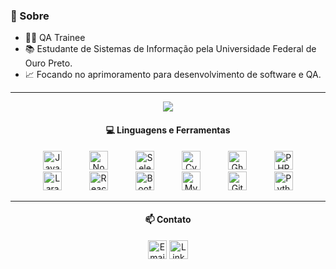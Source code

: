 <h3>💬 Sobre</h3>

- 👨‍💻 QA Trainee
- 📚 Estudante de Sistemas de Informação pela Universidade Federal de Ouro Preto.
- 📈 Focando no aprimoramento para desenvolvimento de software e QA.

---

<p align="center">
  <img src="https://github-readme-stats.vercel.app/api/top-langs/?username=CauaB&show_icons=true&locale=en&hide=prs&theme=dracula&layout=compact"/>
</p>

<h4 align="center">💻 Linguagens e Ferramentas</h4>

<p align="center">
  <img src="https://cdn.jsdelivr.net/gh/devicons/devicon/icons/javascript/javascript-original.svg" alt="JavaScript" width="30" height="30" style="margin: 0 20px;"/>
  <img src="https://cdn.jsdelivr.net/gh/devicons/devicon/icons/nodejs/nodejs-original.svg" alt="Node.js" width="30" height="30" style="margin: 0 20px;"/>
  <img src="https://skillicons.dev/icons?i=selenium" alt="Selenium" width="30" height="30" style="margin: 0 20px;"/>
  <img src="https://skillicons.dev/icons?i=cypress" alt="Cypress" width="30" height="30" style="margin: 0 20px;"/>
  <img src="https://cdn.jsdelivr.net/gh/devicons/devicon/icons/cucumber/cucumber-plain.svg" alt="Gherkin/Cucumber" width="30" height="30" style="margin: 0 20px;"/>
  <img src="https://cdn.jsdelivr.net/gh/devicons/devicon/icons/php/php-original.svg" alt="PHP" width="30" height="30" style="margin: 0 20px;"/>
  <img src="https://skillicons.dev/icons?i=laravel" alt="Laravel" width="30" height="30" style="margin: 0 20px;"/>
  <img src="https://cdn.jsdelivr.net/gh/devicons/devicon/icons/react/react-original.svg" alt="React" width="30" height="30" style="margin: 0 20px;"/>
  <img src="https://cdn.jsdelivr.net/gh/devicons/devicon/icons/bootstrap/bootstrap-original.svg" alt="Bootstrap" width="30" height="30" style="margin: 0 20px;"/>
  <img src="https://cdn.jsdelivr.net/gh/devicons/devicon/icons/mysql/mysql-original.svg" alt="MySQL" width="30" height="30" style="margin: 0 20px;"/>
  <img src="https://cdn.jsdelivr.net/gh/devicons/devicon/icons/git/git-original.svg" alt="Git" width="30" height="30" style="margin: 0 20px;"/>
  <img src="https://cdn.jsdelivr.net/gh/devicons/devicon/icons/python/python-original.svg" alt="Python" width="30" height="30" style="margin: 0 20px;"/>
</p>

---

<h4 align="center">📫 Contato</h4>

<p align="center">
  <a href="mailto:caua8395@gmail.com" target="_blank">
    <img src="https://skillicons.dev/icons?i=gmail" alt="Email" width="30" height="30"/></a>
  <a href="https://www.linkedin.com/in/cauabandeiranobre/" target="_blank">
    <img src="https://cdn.jsdelivr.net/gh/devicons/devicon/icons/linkedin/linkedin-original.svg" alt="LinkedIn" width="30" height="30"/></a>
</p>
